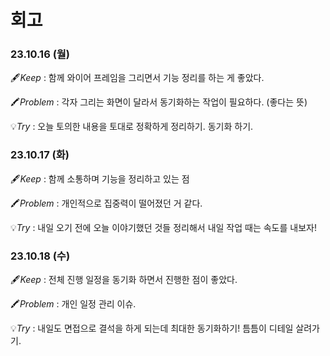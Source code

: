 # 회고

### 23.10.16 (월)

🖋️*Keep* : 함께 와이어 프레임을 그리면서 기능 정리를 하는 게 좋았다. 

🖍️*Problem* : 각자 그리는 화면이 달라서 동기화하는 작업이 필요하다. (좋다는 뜻)

💡*Try* : 오늘 토의한 내용을 토대로 정확하게 정리하기. 동기화 하기.

### 23.10.17 (화)

🖋️*Keep* : 함께 소통하며 기능을 정리하고 있는 점 

🖍️*Problem* : 개인적으로 집중력이 떨어졌던 거 같다.  

💡*Try* : 내일 오기 전에 오늘 이야기했던 것들 정리해서 내일 작업 때는 속도를 내보자!

### 23.10.18 (수)

🖋️*Keep* : 전체 진행 일정을 동기화 하면서 진행한 점이 좋았다. 

🖍️*Problem* : 개인 일정 관리 이슈.

💡*Try* : 내일도 면접으로 결석을 하게 되는데 최대한 동기화하기! 틈틈이 디테일 살려가기.
